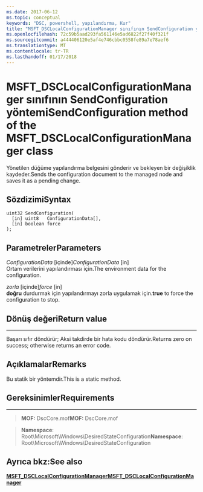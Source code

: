 ```yaml
---
ms.date: 2017-06-12
ms.topic: conceptual
keywords: "DSC, powershell, yapılandırma, Kur"
title: "MSFT_DSCLocalConfigurationManager sınıfının SendConfiguration yöntemi"
ms.openlocfilehash: 72c59b5aad293fa561146e5ad6822f27f40f321f
ms.sourcegitcommit: a444406120e5af4e746cbbc0558fe89a7e78aef6
ms.translationtype: MT
ms.contentlocale: tr-TR
ms.lasthandoff: 01/17/2018
---
```

# <a name="sendconfiguration-method-of-the-msftdsclocalconfigurationmanager-class"></a><span data-ttu-id="2e1e1-103">MSFT_DSCLocalConfigurationManager sınıfının SendConfiguration yöntemi</span><span class="sxs-lookup"><span data-stu-id="2e1e1-103">SendConfiguration method of the MSFT_DSCLocalConfigurationManager class</span></span>

<span data-ttu-id="2e1e1-104">Yönetilen düğüme yapılandırma belgesini gönderir ve bekleyen bir değişiklik kaydeder.</span><span class="sxs-lookup"><span data-stu-id="2e1e1-104">Sends the configuration document to the managed node and saves it as a pending change.</span></span>

<a name="syntax"></a><span data-ttu-id="2e1e1-105">Sözdizimi</span><span class="sxs-lookup"><span data-stu-id="2e1e1-105">Syntax</span></span>
------

```mof
uint32 SendConfiguration(
  [in] uint8   ConfigurationData[],
  [in] boolean force
);
```

<a name="parameters"></a><span data-ttu-id="2e1e1-106">Parametreler</span><span class="sxs-lookup"><span data-stu-id="2e1e1-106">Parameters</span></span>
----------

<span data-ttu-id="2e1e1-107">*ConfigurationData* \[içinde\]</span><span class="sxs-lookup"><span data-stu-id="2e1e1-107">*ConfigurationData* \[in\]</span></span>  
<span data-ttu-id="2e1e1-108">Ortam verilerini yapılandırması için.</span><span class="sxs-lookup"><span data-stu-id="2e1e1-108">The environment data for the configuration.</span></span>

<span data-ttu-id="2e1e1-109">*zorla* \[içinde\]</span><span class="sxs-lookup"><span data-stu-id="2e1e1-109">*force* \[in\]</span></span>  
<span data-ttu-id="2e1e1-110">**doğru** durdurmak için yapılandırmayı zorla uygulamak için.</span><span class="sxs-lookup"><span data-stu-id="2e1e1-110">**true** to force the configuration to stop.</span></span>

## <a name="return-value"></a><span data-ttu-id="2e1e1-111">Dönüş değeri</span><span class="sxs-lookup"><span data-stu-id="2e1e1-111">Return value</span></span>
------------

<span data-ttu-id="2e1e1-112">Başarı sıfır döndürür; Aksi takdirde bir hata kodu döndürür.</span><span class="sxs-lookup"><span data-stu-id="2e1e1-112">Returns zero on success; otherwise returns an error code.</span></span>

## <a name="remarks"></a><span data-ttu-id="2e1e1-113">Açıklamalar</span><span class="sxs-lookup"><span data-stu-id="2e1e1-113">Remarks</span></span>

<span data-ttu-id="2e1e1-114">Bu statik bir yöntemdir.</span><span class="sxs-lookup"><span data-stu-id="2e1e1-114">This is a static method.</span></span>

## <a name="requirements"></a><span data-ttu-id="2e1e1-115">Gereksinimler</span><span class="sxs-lookup"><span data-stu-id="2e1e1-115">Requirements</span></span>
------------
><span data-ttu-id="2e1e1-116">**MOF:** DscCore.mof</span><span class="sxs-lookup"><span data-stu-id="2e1e1-116">**MOF:** DscCore.mof</span></span>

><span data-ttu-id="2e1e1-117">**Namespace**: Root\Microsoft\Windows\DesiredStateConfiguration</span><span class="sxs-lookup"><span data-stu-id="2e1e1-117">**Namespace**: Root\Microsoft\Windows\DesiredStateConfiguration</span></span>


## <a name="see-also"></a><span data-ttu-id="2e1e1-118">Ayrıca bkz:</span><span class="sxs-lookup"><span data-stu-id="2e1e1-118">See also</span></span>


[<span data-ttu-id="2e1e1-119">**MSFT_DSCLocalConfigurationManager**</span><span class="sxs-lookup"><span data-stu-id="2e1e1-119">**MSFT_DSCLocalConfigurationManager**</span></span>](msft-dsclocalconfigurationmanager.md)


 

 



